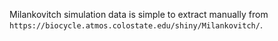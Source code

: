 Milankovitch simulation data is simple to extract manually from `https://biocycle.atmos.colostate.edu/shiny/Milankovitch/`.